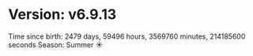 # Version: v6.9.13
Time since birth: 2479 days, 59496 hours, 3569760 minutes, 214185600 seconds
Season: Summer ☀️
